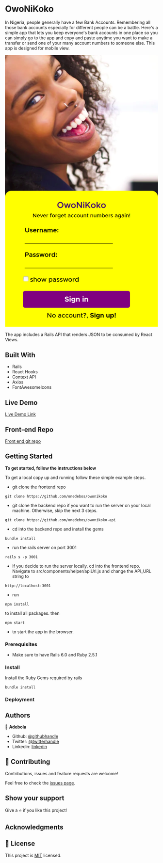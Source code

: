 # OwoNiKoko

In Nigeria, people generally have a few Bank Accounts. Remembering all those bank accounts especially for different people can be a battle. Here's a simple app that lets you keep everyone's bank accounts in one place so you can simply go to the app and copy and paste anytime you want to make a transfer or send one of your many account numbers to someone else. This app is designed for mobile view.

![screenshot](./app_screenshot.png)

The app includes a Rails API that renders JSON to be consumed
by React Views.

## Built With

- Rails
- React Hooks
- Context API
- Axios
- FontAwesomeIcons

## Live Demo

[Live Demo Link]()

## Front-end Repo

[Front end git repo](https://github.com/onedebos/owonikoko)

## Getting Started

**To get started, follow the instructions below**

To get a local copy up and running follow these simple example steps.

- git clone the frontend repo

```
git clone https://github.com/onedebos/owonikoko
```

- git clone the backend repo if you want to run the server on your local machine. Otherwise, skip the next 3 steps.

```
git clone https://github.com/onedebos/owonikoko-api
```

- cd into the backend repo and install the gems

```
bundle install
```

- run the rails server on port 3001

```
rails s -p 3001
```

- If you decide to run the server locally, cd into the frontend repo. Navigate to src/components/helper/apiUrl.js and change the API_URL string to

```
http://localhost:3001
```

- run

```
npm install
```

to install all packages. then

```
npm start
```

- to start the app in the browser.

### Prerequisites

- Make sure to have Rails 6.0 and Ruby 2.5.1

### Install

Install the Ruby Gems required by rails

```
bundle install
```

### Deployment

## Authors

👤 **Adebola**

- Github: [@githubhandle](https://github.com/onedebos)
- Twitter: [@twitterhandle](https://twitter.com/debosthefirst)
- Linkedin: [linkedin](https://www.linkedin.com/in/adebola-niran/)

## 🤝 Contributing

Contributions, issues and feature requests are welcome!

Feel free to check the [issues page](issues/).

## Show your support

Give a ⭐️ if you like this project!

## Acknowledgments

## 📝 License

This project is [MIT](lic.url) licensed.
